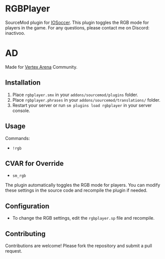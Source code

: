 # RGBPlayer
SourceMod plugin for [IOSoccer](https://github.com/romdi/iosoccer-game/tree/master). This plugin toggles the RGB mode for players in the game.
For any questions, please contact me on Discord: inactivoo.

# AD
Made for [Vertex Arena](http://dsc.gg/vertexar) Community.

## Installation
1. Place `rgbplayer.smx` in your `addons/sourcemod/plugins` folder.
2. Place  `rgbplayer.phrases` in your  `addons/sourcemod/translations/` folder.
3. Restart your server or run `sm plugins load rgbplayer` in your server console.

## Usage
Commands:
- `!rgb`

## CVAR for Override
- `sm_rgb`

The plugin automatically toggles the RGB mode for players. You can modify these settings in the source code and recompile the plugin if needed.

## Configuration
- To change the RGB settings, edit the `rgbplayer.sp` file and recompile.

## Contributing
Contributions are welcome! Please fork the repository and submit a pull request.
